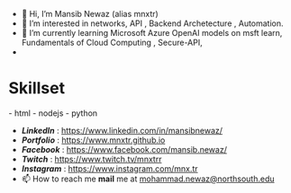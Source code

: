 - 👋 Hi, I’m Mansib Newaz (alias mnxtr) 
- 👀 I’m interested in networks, API , Backend Archetecture , Automation.
- 🌱 I’m currently learning Microsoft Azure OpenAI models on msft learn, Fundamentals of Cloud Computing , Secure-API, 
- 


<h1>Skillset</h1>
- html - nodejs - python 

- **_LinkedIn_** : https://www.linkedin.com/in/mansibnewaz/ 
- **_Portfolio_** : https://www.mnxtr.github.io
- **_Facebook_**  : https://www.facebook.com/mansib.newaz/
- **_Twitch_**    : https://www.twitch.tv/mnxtrr 
- **_Instagram_** : https://www.instagram.com/mnx.tr 
- 📫 How to reach me **mail** me at mohammad.newaz@northsouth.edu

<!---
mnxtr/mnxtr is a ✨ special ✨ repository because its `README.md` (this file) appears on your GitHub profile.
You can click the Preview link to take a look at your changes.
--->
